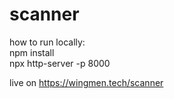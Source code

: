 # scanner

how to run locally: <br>
npm install <br>
npx http-server -p 8000

live on https://wingmen.tech/scanner
 
